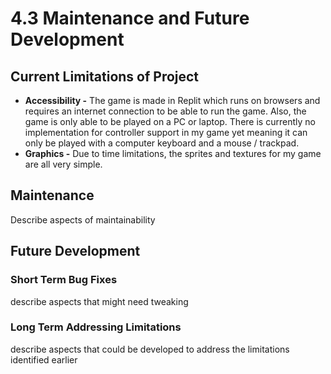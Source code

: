 # 4.3 Maintenance and Future Development

## Current Limitations of Project

* **Accessibility -** The game is made in Replit which runs on browsers and requires an internet connection to be able to run the game. Also, the game is only able to be played on a PC or laptop. There is currently no implementation for controller support in my game yet meaning it can only be played with a computer keyboard and a mouse / trackpad.&#x20;
* **Graphics -** Due to time limitations, the sprites and textures for my game are all very simple.&#x20;

## Maintenance

Describe aspects of maintainability

## Future Development

### Short Term Bug Fixes

describe aspects that might need tweaking

### Long Term Addressing Limitations

describe aspects that could be developed to address the limitations identified earlier
